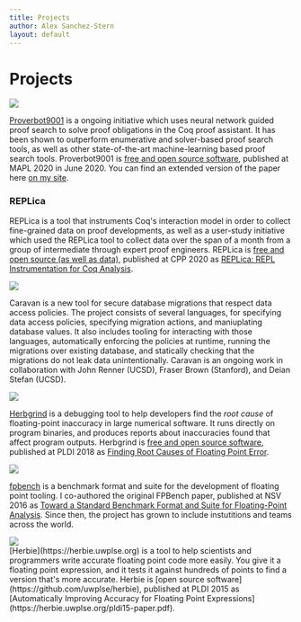 ```yaml
---
title: Projects
author: Alex Sanchez-Stern
layout: default
---
```


Projects
========

<div markdown="1" class="project">
<img src="https://proverbot9001.ucsd.edu/images/proverbot9001-logo-with-text.png" class="projectlogo"/>

<div markdown="1" class="projectdesc">

[Proverbot9001](https://proverbot9001.ucsd.edu) is a ongoing initiative
which uses neural network guided proof search to solve proof
obligations in the Coq proof assistant. It has been shown to
outperform enumerative and solver-based proof search tools, as well as
other state-of-the-art machine-learning based proof search
tools. Proverbot9001 is [free and open source
software](https://github.com/UCSD-PL/proverbot9001), published at MAPL
2020 in June 2020. You can find an extended version of the paper here
[on my site](papers/proverbot9001.pdf).

</div>
</div>

### REPLica

REPLica is a tool that instruments Coq's interaction model in order to
collect fine-grained data on proof developments, as well as a
user-study initiative which used the REPLica tool to collect data over
the span of a month from a group of intermediate through expert proof
engineers. REPLica is [free and open source (as well as
data)](https://github.com/uwplse/coq-change-analytics), published at
CPP 2020 as [REPLica: REPL Instrumentation for Coq
Analysis](papers/replica.pdf).

<div markdown="1" class="project">
<img src="{{ site.url }}{{ site.baseurl }}/images/caravan-placeholder-logo.png" class="projectlogo"/>

<div markdown="1" class="projectdesc">

Caravan is a new tool for secure database migrations that respect data
access policies. The project consists of several languages, for
specifying data access policies, specifying migration actions, and
maniuplating database values. It also includes tooling for interacting
with those languages, automatically enforcing the policies at runtime,
running the migrations over existing database, and statically checking
that the migrations do not leak data unintentionally. Caravan is an
ongoing work in collaboration with John Renner (UCSD), Fraser Brown
(Stanford), and Deian Stefan (UCSD).

</div>
</div>


<div markdown="1" class="project">
<img src="{{ site.url }}{{ site.baseurl }}/images/herbgrind_logo.png" class="projectlogo"/>

<div markdown="1" class="projectdesc">

[Herbgrind](http://herbgrind.ucsd.edu) is a debugging tool to help
developers find the *root cause* of floating-point inaccuracy in large
numerical software. It runs directly on program binaries, and produces
reports about inaccuracies found that affect program
outputs. Herbgrind is [free and open source
software](https://github.com/uwplse/herbgrind), published at PLDI 2018
as [Finding Root Causes of Floating Point
Error](http://herbgrind.ucsd.edu/herbgrind-pldi18.pdf).

</div>
</div>

<div markdown="1" class="project">
<img src="https://fpbench.org/img/logo.png" class="projectlogo"/>

<div markdown="1" class="projectdesc">

[fpbench](https://fpbench.org) is a benchmark format and suite for the
development of floating point tooling. I co-authored the original
FPBench paper, published at NSV 2016 as [Toward a Standard Benchmark
Format and Suite for Floating-Point
Analysis](https://fpbench.org/nsv16-paper.pdf). Since then, the project
has grown to include instutitions and teams across the world.

</div>
</div>

<div markdown="1" class="project">
<img src="https://herbie.uwplse.org/logo.png" class="projectlogo"/>

<div markdown="1" class="projectdesc">
[Herbie](https://herbie.uwplse.org) is a tool to help scientists and
programmers write accurate floating point code more easily. You give
it a floating point expression, and it tests it against hundreds of
points to find a version that's more accurate. Herbie is [open source
software](https://github.com/uwplse/herbie), published at PLDI 2015 as
[Automatically Improving Accuracy for Floating Point
Expressions](https://herbie.uwplse.org/pldi15-paper.pdf).

</div>
</div>
